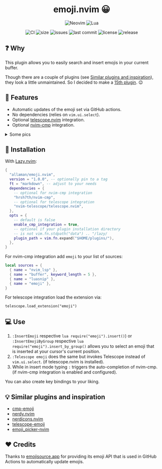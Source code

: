 <h1 align="center">emoji.nvim 😀</h1>

<div align="center">
  <p>
    <img src="https://img.shields.io/badge/NeoVim-%2357A143.svg?&style=for-the-badge&logo=neovim&logoColor=white" alt="Neovim"/>
    <img src="https://img.shields.io/badge/lua-%232C2D72.svg?style=for-the-badge&logo=lua&logoColor=white" alt="Lua"/>
  </p>
</div>
<div align="center">
  <p>
    <img src="https://github.com/Allaman/emoji.nvim/actions/workflows/ci.yml/badge.svg" alt="CI"/>
    <!-- <img src="https://github.com/Allaman/emoji.nvim/actions/workflows/update-emojis.yml/badge.svg" alt="CI"/> -->
    <img src="https://img.shields.io/github/repo-size/Allaman/emoji.nvim" alt="size"/>
    <img src="https://img.shields.io/github/issues/Allaman/emoji.nvim.svg" alt="issues"/>
    <img src="https://img.shields.io/github/last-commit/Allaman/emoji.nvim" alt="last commit"/>
    <img src="https://img.shields.io/github/license/Allaman/emoji.nvim" alt="license"/>
    <img src="https://img.shields.io/github/v/release/Allaman/emoji.nvim?sort=semver" alt="release"/>
  </p>
</div>

## ❓ Why

This plugin allows you to easily search and insert emojis in your current buffer.

Though there are a couple of plugins (see [Similar plugins and inspiration](#similar-plugins-and-inspiration)), they look a little unmaintained. So I decided to make a [15th plugin](https://xkcd.com/927/). 😉

## 💫 Features

- Automatic updates of the emoji set via GitHub actions.
- No dependencies (relies on `vim.ui.select`).
- Optional [telescope.nvim](https://github.com/nvim-telescope/telescope.nvim) integration.
- Optional [nvim-cmp](https://github.com/hrsh7th/nvim-cmp) integration.

<details>
<summary>Some pics</summary

[![ui.png](https://s9.gifyu.com/images/SFndT.png)](https://gifyu.com/image/SFndT)
[![telescope.png](https://s9.gifyu.com/images/SFndw.png)](https://gifyu.com/image/SFndw)
[![cmp.png](https://s9.gifyu.com/images/SFnd3.png)](https://gifyu.com/image/SFnd3)

</details>

## 🔧 Installation

With [Lazy.nvim](https://github.com/folke/lazy.nvim):

```lua
{
  "allaman/emoji.nvim",
  version = "1.0.0", -- optionally pin to a tag
  ft = "markdown", -- adjust to your needs
  dependencies = {
    -- optional for nvim-cmp integration
    "hrsh7th/nvim-cmp",
    -- optional for telescope integration
    "nvim-telescope/telescope.nvim",
  },
  opts = {
    -- default is false
    enable_cmp_integration = true,
    -- optional if your plugin installation directory
    -- is not vim.fn.stdpath("data") .. "/lazy/
    plugin_path = vim.fn.expand("$HOME/plugins/"),
  },
}
```

For nvim-cmp integration add `emoji` to your list of sources:

```lua
local sources = {
  { name = "nvim_lsp" },
  { name = "buffer", keyword_length = 5 },
  { name = "luasnip" },
  { name = "emoji" },
}
```

For telescope integration load the extension via:

```la
telescope.load_extension("emoji")
```

## 💻 Use

1. `:InsertEmoji` respective `lua require("emoji").insert()`) or `:InsertEmojiByGroup` respective `lua require("emoji").insert_by_group()` allows you to select an emoji that is inserted at your cursor's current position.
2. `:Telescope emoji` does the same but invokes Telescope instead of `vim.ui.select`. (if telescope.nvim is installed).
3. While in insert mode typing `:` triggers the auto-completion of nvim-cmp. (if nvim-cmp integration is enabled and configured).

You can also create key bindings to your liking.

## 💡 Similar plugins and inspiration

- [cmp-emoji](https://github.com/hrsh7th/cmp-emoji)
- [nerdy.nvim](https://github.com/2KAbhishek/nerdy.nvim)
- [nerdicons.nvim](https://github.com/nvimdev/nerdicons.nvim)
- [telescope-emoji](https://github.com/xiyaowong/telescope-emoji.nvim)
- [emoji_picker-nvim](https://github.com/WilsonOh/emoji_picker-nvim)

## ♥️ Credits

Thanks to [emojisource.app](https://emojisource.app/) for providing its emoji API that is used in GitHub Actions to automatically update emojis.
